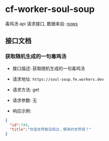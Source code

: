 # cf-worker-soul-soup

毒鸡汤 api 请求接口, 数据来自: [nows](https://github.com/egotong/nows)

## 接口文档

### 获取随机生成的一句毒鸡汤

* 接口描述: 获取随机生成的一句毒鸡汤
* 请求地址: `https://soul-soup.fe.workers.dev`
* 请求方法: get
* 请求参数: 无

* 响应示例:

```json
{
  "id":744,
  "title":"你连世界都没观过，哪来的世界观？"
}
```
